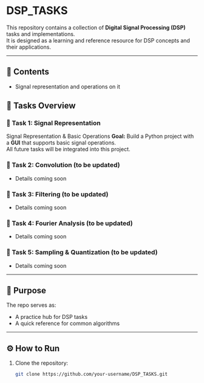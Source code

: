 # DSP_TASKS

This repository contains a collection of **Digital Signal Processing (DSP)** tasks and implementations.  
It is designed as a learning and reference resource for DSP concepts and their applications.

---

## 📌 Contents
- Signal representation and operations on it

## 📝 Tasks Overview

### 🔹 Task 1: Signal Representation
 Signal Representation & Basic Operations
**Goal:** Build a Python project with a **GUI** that supports basic signal operations.  
All future tasks will be integrated into this project.

### 🔹 Task 2: Convolution (to be updated)
- Details coming soon

### 🔹 Task 3: Filtering (to be updated)
- Details coming soon

### 🔹 Task 4: Fourier Analysis (to be updated)
- Details coming soon

### 🔹 Task 5: Sampling & Quantization (to be updated)
- Details coming soon

---

## 🚀 Purpose
The repo serves as:
- A practice hub for DSP tasks
- A quick reference for common algorithms

---

## ⚙️ How to Run
1. Clone the repository:
   ```bash
   git clone https://github.com/your-username/DSP_TASKS.git
